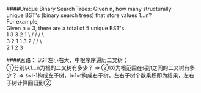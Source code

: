 ####Unique Binary Search Trees:
Given n, how many structurally unique BST's (binary search trees) that store values 1...n?  
For example,  
Given n = 3, there are a total of 5 unique BST's.  
   1         3     3      2      1
    \       /     /      / \      \
     3     2     1      1   3      2
    /     /       \                 \
   2     1         2                 3

####思路：
BST左小右大，中根序序遍历二叉树；  
①分别以1…n为根的二叉树有多少？ => ②以i为根范围在s到t之间的二叉树有多少？ => s~i-1构成左子树，i+1~t构成右子树，左右子树个数乘积即为结果，左右子树计算回归到②

